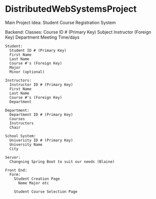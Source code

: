 # DistributedWebSystemsProject


Main Project Idea:
  Student Course Registration System

  Backend:
    Classes:
      Course ID # (Primary Key)
      Subject
      Instructor (Foreign Key)
      Department
      Meeting Time/days

    Student:
      Student ID # (Primary Key)
      First Name
      Last Name
      Course #'s (Foreign Key)
      Major
      Minor (optional)

    Instructors:
      Instructor ID # (Primary Key)
      First Name
      Last Name
      Course #'s (Foreign Key)
      Department
    
    Department:
      Department ID # (Primary Key)
      Courses
      Instructors
      Chair
    
    School System:
      University ID # (Primary Key)
      University Name
      City
    
    Server:
      Changning Spring Boot to suit our needs (Blaine)

    Front End:
      Form:
        Student Creation Page
          Name Major etc
        
        Student Course Selection Page



